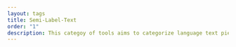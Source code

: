 ```yaml
---
layout: tags
title: Semi-Label-Text
order: "1"
description: This categoy of tools aims to categorize language text pieces.  
---
```

